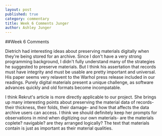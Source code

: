 ```yaml
---
layout: post
published: true
category: commentary
title: Week 6 Comments Junger
author: Ashley Junger
---
```

##Week 6 Comments

Dietrich had interesting ideas about preserving materials digitally when they're being stored for an archive. Since I don't have a very strong programming background, I didn't fully understand many of the strategies he suggested to preserve materials. But I think his assertation that records must have integrity and must be usable are pretty important and universal. His paper seems very relavent to the Warhol press release included in our readings. Purely digital materials present a unique challenge, as software advances quickly and old formats become incompatable.

I think Rekrut's article is more directly applicable to our project. She brings up many interesting points about preserving the material data of records- their thickness, their folds, their damage- and how that affects the data archive users can access. I think we should definitely keep her prompts for observations in mind when digitizing our own materials- are the materials coplete? navigable? are they arranged logically? The text that materials contain is just as important as their material qualities.


